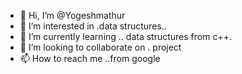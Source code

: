 - 👋 Hi, I’m @Yogeshmathur
- 👀 I’m interested in .data structures..
- 🌱 I’m currently learning .. data structures from c++.
- 💞️ I’m looking to collaborate on . project 
- 📫 How to reach me ..from google

<!---
Yogeshmathu/Yogeshmathu is a ✨ special ✨ repository because its `README.md` (this file) appears on your GitHub profile.
You can click the Preview link to take a look at your changes.
--->
